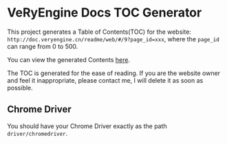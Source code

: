 # VeRyEngine Docs TOC Generator

This project generates a Table of Contents(TOC) for the website: `http://doc.veryengine.cn/readme/web/#/9?page_id=xxx`, where the `page_id` can range from 0 to 500.

You can view the generated Contents [here](https://bill0412.github.io/veryengine-doc-toc-generator/). 

The TOC is generated for the ease of reading. If you are the website owner and feel it inappropriate, please contact me, I will delete it as soon as possible.

## Chrome Driver
You should have your Chrome Driver exactly as the path `driver/chromedriver`.